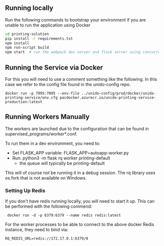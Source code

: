 
## Running locally

Run the following commands to bootstrap your environment if you are unable to run the application using Docker

```bash
cd printing-solution
pip install -r requirements.txt
npm install
npm run-script build
npm start  # run the webpack dev server and flask server using concurrently
```

## Running the Service via Docker

For this you will need to use a comment something like the following. In this case we refer to the config file found in the unido-config repo.

```shell
docker run -p 7095:7095 --env-file ../unido-config/prod/docker/unido-printing-service/env.cfg pacdocker.azurecr.io/unido-printing-service-production:latest
```

## Running Workers Manually

The workers are launched due to the configuration that can be found in supervised_programs/worker*.conf.

To run them in a dev environment, you need to:
* Set FLASK_APP variable: FLASK_APP=autoapp-worker.py
* Run: python3 -m flask rq worker printing-default
  * the queue will typically be printing-default

This will of course not be running it in a debug session. The rq library uses os.fork that is not available on Windows.

### Setting Up Redis

If you don't have redis running locally, you will need to start it up. This can be performed with the following commend:

```
 docker run -d -p 6379:6379 --name redis redis:latest
```

For the worker processes to be able to connect to the above docker Redis instance, they need to bind via:
```
RQ_REDIS_URL=redis://172.17.0.1:6379/0
```
